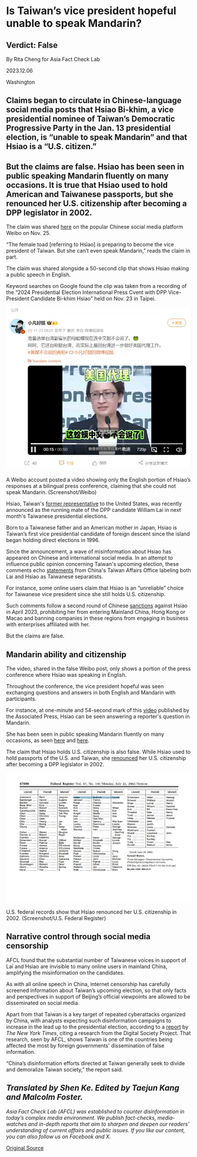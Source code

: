 # Is Taiwan’s vice president hopeful unable to speak Mandarin?

## Verdict: False

By Rita Cheng for Asia Fact Check Lab

2023.12.06

Washington

## Claims began to circulate in Chinese-language social media posts that Hsiao Bi-khim, a vice presidential nominee of Taiwan’s Democratic Progressive Party in the Jan. 13 presidential election, is “unable to speak Mandarin” and that Hsiao is a “U.S. citizen.”

## But the claims are false. Hsiao has been seen in public speaking Mandarin fluently on many occasions. It is true that Hsiao used to hold American and Taiwanese passports, but she renounced her U.S. citizenship after becoming a DPP legislator in 2002.

The claim was shared [here](https://web.archive.org/web/20231204060622/https://weibo.com/1659893422/Nuf1jsJuq?from=page_1005051659893422_profile&wvr=6&mod=weibotime) on the popular Chinese social media platform Weibo on Nov. 25.

“The female toad [referring to Hsiao] is preparing to become the vice president of Taiwan. But she can’t even speak Mandarin,” reads the claim in part.

The claim was shared alongside a 50-second clip that shows Hsiao making a public speech in English.

Keyword searches on Google found the clip was taken from a recording of the “2024 Presidential Election International Press Cvent with DPP Vice-President Candidate Bi-khim Hsiao” held on Nov. 23 in Taipei.

![2.png](images/VWXBKBDHL5OQIG6XQFBGR6EHTI.png)

A Weibo account posted a video showing only the English portion of Hsiao’s responses at a bilingual press conference, claiming that she could not speak Mandarin. (Screenshot/Weibo)

Hsiao, Taiwan's [former representative](https://web.archive.org/web/20231129113829/https://focustaiwan.tw/politics/202311280022) to the United States, was recently announced as the running mate of the DPP candidate William Lai in next month's Taiwanese presidential elections.

Born to a Taiwanese father and an American mother in Japan, Hsiao is Taiwan’s first vice presidential candidate of foreign descent since the island began holding direct elections in 1996.

Since the announcement, a wave of misinformation about Hsiao has appeared on Chinese and international social media. In an attempt to influence public opinion concerning Taiwan's upcoming election, these comments echo [statements](https://web.archive.org/web/20231130014922/http://www.gwytb.gov.cn/xwdt/xwfb/xwfbh/202311/t20231117_12582175.htm) from China's Taiwan Affairs Office labeling both Lai and Hsiao as Taiwanese separatists.

For instance, some online users claim that Hsiao is an “unreliable” choice for Taiwanese vice president since she still holds U.S. citizenship.

Such comments follow a second round of Chinese [sanctions](https://www.reuters.com/world/asia-pacific/china-imposes-further-sanctions-taiwans-us-representative-2023-04-07/) against Hsiao in April 2023, prohibiting her from entering Mainland China, Hong Kong or Macao and banning companies in these regions from engaging in business with enterprises affiliated with her.

But the claims are false.

## Mandarin ability and citizenship

The video, shared in the false Weibo post, only shows a portion of the press conference where Hsiao was speaking in English.

Throughout the conference, the vice president hopeful was seen exchanging questions and answers in both English and Mandarin with participants.

For instance, at one-minute and 54-second mark of this [video](https://www.youtube.com/watch?v=BiYhw4eG6Vg&t=83s) published by the Associated Press, Hsiao can be seen answering a reporter's question in Mandarin.

She has been seen in public speaking Mandarin fluently on many occasions, as seen [here](https://www.youtube.com/watch?v=q2530uQ8xic) and [here](https://www.youtube.com/watch?v=fWk23q_fsTg).

The claim that Hsiao holds U.S. citizenship is also false. While Hsiao used to hold passports of the U.S. and Taiwan, she [renounced](https://www.federalregister.gov/documents/2002/07/22/02-18326/quarterly-publication-of-individuals-who-have-chosen-to-expatriate-as-required-by-section-6039g#print) her U.S. citizenship after becoming a DPP legislator in 2002.

![3.png](images/WFS2NFMPD5S2NU7PJTVJSN5GVU.png)

U.S. federal records show that Hsiao renounced her U.S. citizenship in 2002. (Screenshot/U.S. Federal Register)

## Narrative control through social media censorship

AFCL found that the substantial number of Taiwanese voices in support of Lai and Hsiao are invisible to many online users in mainland China, amplifying the misinformation on the candidates.

As with all online speech in China, internet censorship has carefully screened information about Taiwan’s upcoming election, so that only facts and perspectives in support of Beijing’s official viewpoints are allowed to be disseminated on social media.

Apart from that Taiwan is a key target of repeated cyberattacks organized by China, with analysts expecting such disinformation campaigns to increase in the lead up to the presidential election, according to a [report](https://web.archive.org/web/20231205040259/https://www.nytimes.com/2023/11/26/business/media/taiwan-china-disinformation.html) by *The New York Times*, citing a research from the Digital Society Project. That research, seen by AFCL, shows Taiwan is one of the countries being affected the most by foreign governments' dissemination of false information.

“China’s disinformation efforts directed at Taiwan generally seek to divide and demoralize Taiwan society,” the report said.

## *Translated by Shen Ke. Edited by Taejun Kang and Malcolm Foster.*

*Asia Fact Check Lab (AFCL) was established to counter disinformation in today’s complex media environment. We publish fact-checks, media-watches and in-depth reports that aim to sharpen and deepen our readers’ understanding of current affairs and public issues. If you like our content, you can also follow us on Facebook and X.*



[Original Source](https://www.rfa.org/english/news/afcl/taiwan-vice-president-mandarin-12062023130125.html)